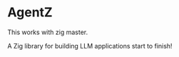 # AgentZ

This works with zig master.

A Zig library for building LLM applications start to finish!
